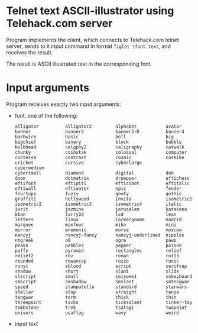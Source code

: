 # Telnet text ASCII-illustrator using Telehack.com server
Program implements the client, which connects to Telehack.com telnet server,
sends to it input command in format ```figlet \font text```, and receives the result.

The result is ASCII illustrated text in the corresponding font.

# Input arguments
Program receives exactly two input arguments:

- font, one of the following:
  ```3-d                3x5                5lineoblique       acrobatic
  alligator          alligator2         alphabet           avatar
  banner             banner3            banner3-D          banner4
  barbwire           basic              bell               big
  bigchief           binary             block              bubble
  bulbhead           calgphy2           caligraphy         catwalk
  chunky             coinstak           colossal           computer
  contessa           contrast           cosmic             cosmike
  cricket            cursive            cyberlarge         cybermedium
  cybersmall         diamond            digital            doh
  doom               dotmatrix          drpepper           eftichess
  eftifont           eftipiti           eftirobot          eftitalic
  eftiwall           eftiwater          epic               fender
  fourtops           fuzzy              goofy              gothic
  graffiti           hollywood          invita             isometric1
  isometric2         isometric3         isometric4         italic
  ivrit              jazmine            jerusalem          katakana
  kban               larry3d            lcd                lean
  letters            linux              lockergnome        madrid
  marquee            maxfour            mike               mini
  mirror             mnemonic           morse              moscow
  nancyj             nancyj-fancy       nancyj-underlined  nipples
  ntgreek            o8                 ogre               pawp
  peaks              pebbles            pepper             poison
  puffy              pyramid            rectangles         relief
  relief2            rev                roman              rot13
  rounded            rowancap           rozzo              runic
  runyc              sblood             script             serifcap
  shadow             short              slant              slide
  slscript           small              smisome1           smkeyboard
  smscript           smshadow           smslant            smtengwar
  speed              stampatello        standard           starwars
  stellar            stop               straight           tanja
  tengwar            term               thick              thin
  threepoint         ticks              ticksslant         tinker-toy
  tombstone          trek               tsalagi            twopoint
  univers            usaflag            wavy               weird
  ```
- input text
